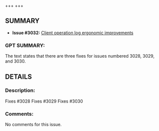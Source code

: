 +++
+++
## SUMMARY
- **Issue #3032:** [Client operation log ergonomic improvements](https://github.com/fedimint/fedimint/pull/3032)

### GPT SUMMARY:
The text states that there are three fixes for issues numbered 3028, 3029, and 3030.

## DETAILS
### Description:
Fixes #3028
Fixes #3029 
Fixes #3030 

### Comments:
No comments for this issue.


